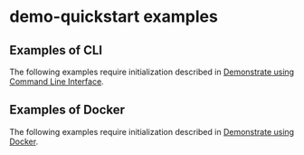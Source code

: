# demo-quickstart examples

## Examples of CLI

The following examples require initialization described in
[Demonstrate using Command Line Interface](../README.md#demonstrate-using-command-line-interface).

## Examples of Docker

The following examples require initialization described in
[Demonstrate using Docker](../README.md#demonstrate-using-docker).
